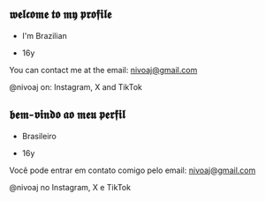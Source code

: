 ## 𝖜𝖊𝖑𝖈𝖔𝖒𝖊 𝖙𝖔 𝖒𝖞 𝖕𝖗𝖔𝖋𝖎𝖑𝖊

- I'm Brazilian

- 16y

You can contact me at the email: nivoaj@gmail.com

@nivoaj on: Instagram, X and TikTok

## 𝖇𝖊𝖒-𝖛𝖎𝖓𝖉𝖔 𝖆𝖔 𝖒𝖊𝖚 𝖕𝖊𝖗𝖋𝖎𝖑

- Brasileiro

- 16y

Você pode entrar em contato comigo pelo email: nivoaj@gmail.com

@nivoaj no Instagram, X e TikTok
